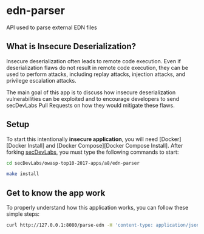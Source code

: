 # edn-parser

API used to parse external EDN files

## What is Insecure Deserialization?

Insecure deserialization often leads to remote code execution. Even if deserialization flaws do not result in remote code execution, they can be used to perform attacks, including replay attacks, injection attacks, and privilege escalation attacks.

The main goal of this app is to discuss how insecure deserialization vulnerabilities can be exploited and to encourage developers to send secDevLabs Pull Requests on how they would mitigate these flaws.

## Setup
To start this intentionally **insecure application**, you will need [Docker][Docker Install] and [Docker Compose][Docker Compose Install]. After forking [secDevLabs](https://github.com/globocom/secDevLabs), you must type the following commands to start:

```sh
cd secDevLabs/owasp-top10-2017-apps/a8/edn-parser
```

```sh
make install
```

## Get to know the app work
To properly understand how this application works, you can follow these simple steps:

```sh
curl http://127.0.0.1:8080/parse-edn -H 'content-type: application/json' -d '{"query":"http://url.of.edn.file"}'
```
